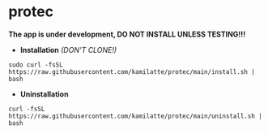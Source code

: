 # protec
**The app is under development, DO NOT INSTALL UNLESS TESTING!!!**
- **Installation** *(DON'T CLONE!)*

```sudo curl -fsSL https://raw.githubusercontent.com/kamilatte/protec/main/install.sh | bash```

- **Uninstallation**

```curl -fsSL https://raw.githubusercontent.com/kamilatte/protec/main/uninstall.sh | bash```
